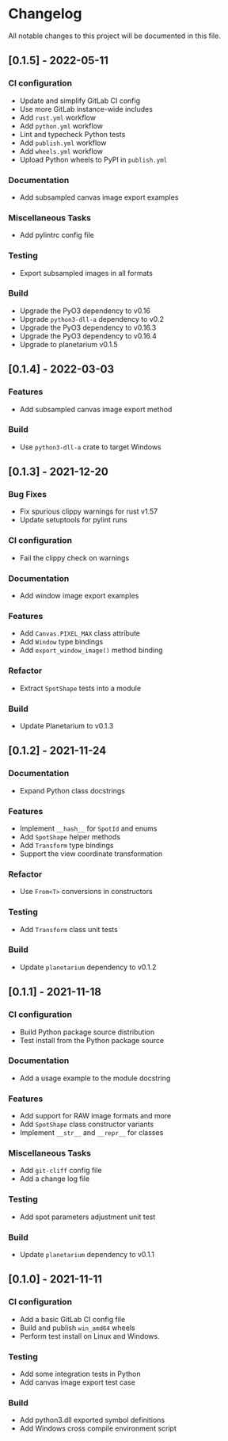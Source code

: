 # Changelog
All notable changes to this project will be documented in this file.

## [0.1.5] - 2022-05-11

### CI configuration

- Update and simplify GitLab CI config
- Use more GitLab instance-wide includes
- Add `rust.yml` workflow
- Add `python.yml` workflow
- Lint and typecheck Python tests
- Add `publish.yml` workflow
- Add `wheels.yml` workflow
- Upload Python wheels to PyPI in `publish.yml`

### Documentation

- Add subsampled canvas image export examples

### Miscellaneous Tasks

- Add pylintrc config file

### Testing

- Export subsampled images in all formats

### Build

- Upgrade the PyO3 dependency to v0.16
- Upgrade `python3-dll-a` dependency to v0.2
- Upgrade the PyO3 dependency to v0.16.3
- Upgrade the PyO3 dependency to v0.16.4
- Upgrade to planetarium v0.1.5

## [0.1.4] - 2022-03-03

### Features

- Add subsampled canvas image export method

### Build

- Use `python3-dll-a` crate to target Windows

## [0.1.3] - 2021-12-20

### Bug Fixes

- Fix spurious clippy warnings for rust v1.57
- Update setuptools for pylint runs

### CI configuration

- Fail the clippy check on warnings

### Documentation

- Add window image export examples

### Features

- Add `Canvas.PIXEL_MAX` class attribute
- Add `Window` type bindings
- Add `export_window_image()` method binding

### Refactor

- Extract `SpotShape` tests into a module

### Build

- Update Planetarium to v0.1.3

## [0.1.2] - 2021-11-24

### Documentation

- Expand Python class docstrings

### Features

- Implement `__hash__` for `SpotId` and enums
- Add `SpotShape` helper methods
- Add `Transform` type bindings
- Support the view coordinate transformation

### Refactor

- Use `From<T>` conversions in constructors

### Testing

- Add `Transform` class unit tests

### Build

- Update `planetarium` dependency to v0.1.2

## [0.1.1] - 2021-11-18

### CI configuration

- Build Python package source distribution
- Test install from the Python package source

### Documentation

- Add a usage example to the module docstring

### Features

- Add support for RAW image formats and more
- Add `SpotShape` class constructor variants
- Implement `__str__` and `__repr__` for classes

### Miscellaneous Tasks

- Add `git-cliff` config file
- Add a change log file

### Testing

- Add spot parameters adjustment unit test

### Build

- Update `planetarium` dependency to v0.1.1

## [0.1.0] - 2021-11-11

### CI configuration

- Add a basic GitLab CI config file
- Build and publish `win_amd64` wheels
- Perform test install on Linux and Windows.

### Testing

- Add some integration tests in Python
- Add canvas image export test case

### Build

- Add python3.dll exported symbol definitions
- Add Windows cross compile environment script

<!-- generated by git-cliff -->
